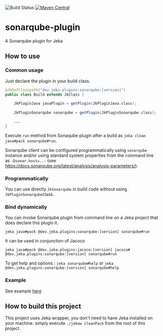 ![Build Status](https://github.com/jerkar/sonarqube-plugin/actions/workflows/push-master.yml/badge.svg)
[![Maven Central](https://img.shields.io/maven-central/v/dev.jeka/sonarqube-plugin.svg?label=Maven%20Central)](https://search.maven.org/search?q=g:%22dev.jeka22%20AND%20a:%22springboot-plugin%22)

# sonarqube-plugin

A Sonarqube plugin for Jeka

## How to use

### Common usage

Just declare the plugin in your build class.  

```java
@JkDefClasspath("dev.jeka.plugins:sonarqube:[version]")
public class Build extends JkClass {
    
    JkPluginJava javaPlugin = getPlugin(JkPluginJava.class);
    
    JkPluginSonarqube sonarqube = getPlugin(JkPluginSonarqube.class);

    ...
}
```
Execute `run` method from Sonaqube plugin after a build as `jeka clean java#pack sonarqube#run`.

Sonarqube client can be configured programmatically using `sonarqube` instance and/or 
using standard system properties from the command line as `-Dsonar.host=...` (see https://docs.sonarqube.org/latest/analysis/analysis-parameters/).

### Programmatically

You can use directly `JkSonarqube` in build code without using `JkPluginSonarqube`class.

### Bind dynamically

You can invoke Sonarqube plugin from command line on a Jeka project that does declare this plugin it.

`jeka java#pack @dev.jeka.plugins:sonarqube:[version] sonarqube#run`

It can be used in conjunction of Jacoco 

`jeka java#pack @dev.jeka.plugins:jacoco:[version] jacoco# @dev.jeka.plugins:sonarqube:[version] sonarqube#run`

To get help and options :
`jeka sonarqube#help` or `jeka @dev.jeka.plugins:sonarqube:[version] sonarqube#help`

### Example

See example [here](dev.jeka.plugins.sonarqube-sample)


## How to build this project

This project uses Jeka wrapper, you don't need to have Jeka installed on your machine. simply execute `./jekaw cleanPack`
from the root of this project.
